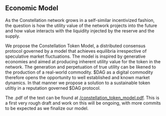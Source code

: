 ## Economic Model
As the Constellation network grows in a self-similar incentivized fashion, the question is how the utility value of the network projects into the future and how value interacts with the liquidity injected by the reserve and the supply.

We propose the Constellation Token Model, a distributed consensus protocol governed by a model that achieves equilibria irrespective of speculative market fluctuations. The model is inspired by generative economies and aimed at producing inherent utility value for the token in the network. The generation and perpetuation of true utility can be likened to the production of a real-world commodity. $DAG as a digital commodity therefore opens the opportunity to well established and known market dynamics. In that manner we propose a solution to a sustainable token utiltiy in a reputation governed $DAG protocol. 

The .pdf of the text can be found at [/constellation_token_model.pdf](https://github.com/Constellation-Labs/economic-model/blob/master/constellation_token_model.pdf). This is a first very rough draft and work on this will be ongoing, with more commits to be expected as we finalize our model.

